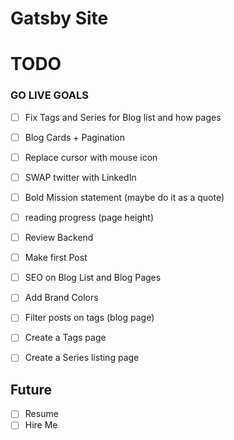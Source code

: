 # Gatsby Site

# TODO

### GO LIVE GOALS

- [ ] Fix Tags and Series for Blog list and how pages
- [ ] Blog Cards + Pagination
- [ ] Replace cursor with mouse icon
- [ ] SWAP twitter with LinkedIn
- [ ] Bold Mission statement (maybe do it as a quote)
- [ ] reading progress (page height)
- [ ] Review Backend
- [ ] Make first Post
- [ ] SEO on Blog List and Blog Pages
- [ ] Add Brand Colors
- [ ] Filter posts on tags (blog page)
- [ ] Create a Tags page
- [ ] Create a Series listing page



## Future

- [ ] Resume
- [ ] Hire Me
